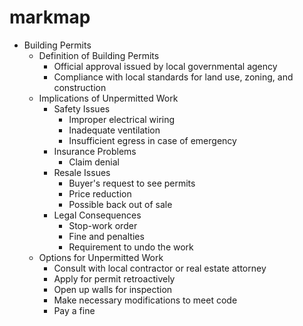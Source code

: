 # markmap

- Building Permits
  - Definition of Building Permits
    - Official approval issued by local governmental agency
    - Compliance with local standards for land use, zoning, and construction
  - Implications of Unpermitted Work
    - Safety Issues
      - Improper electrical wiring
      - Inadequate ventilation
      - Insufficient egress in case of emergency
    - Insurance Problems
      - Claim denial
    - Resale Issues
      - Buyer's request to see permits
      - Price reduction
      - Possible back out of sale
    - Legal Consequences
      - Stop-work order
      - Fine and penalties
      - Requirement to undo the work
  - Options for Unpermitted Work
    - Consult with local contractor or real estate attorney
    - Apply for permit retroactively
    - Open up walls for inspection
    - Make necessary modifications to meet code
    - Pay a fine
